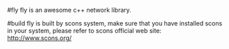 #fly
  fly is an awesome c++ network library.

#build
  fly is built by scons system, make sure that you have installed scons in your system, please 
  refer to scons official web site: http://www.scons.org/
  
